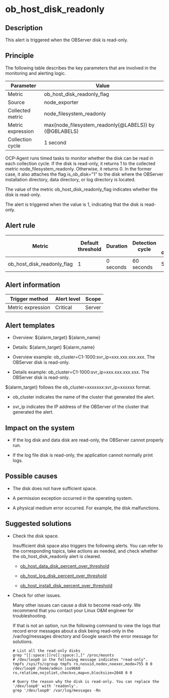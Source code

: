 ob_host_disk_readonly 
==========================================



**Description** 
------------------------------------

This alert is triggered when the OBServer disk is read-only.

Principle 
------------------------------

The following table describes the key parameters that are involved in the monitoring and alerting logic. 


|     Parameter     |                         Value                         |
|-------------------|-------------------------------------------------------|
| Metric            | ob_host_disk_readonly_flag                            |
| Source            | node_exporter                                         |
| Collected metric  | node_filesystem_readonly                              |
| Metric expression | max(node_filesystem_readonly{@LABELS}) by (@GBLABELS) |
| Collection cycle  | 1 second                                              |



OCP-Agent runs timed tasks to monitor whether the disk can be read in each collection cycle. If the disk is read-only, it returns 1 to the collected metric node_filesystem_readonly. Otherwise, it returns 0. In the former case, it also attaches the flag is_ob_disk="1" to the disk where the OBServer installation directory, data directory, or log directory is located. 

The value of the metric ob_host_disk_readonly_flag indicates whether the disk is read-only. 

The alert is triggered when the value is 1, indicating that the disk is read-only.

**Alert rule** 
-----------------------------------



|           Metric           | Default threshold | Duration  | Detection cycle | Time before clearance |
|----------------------------|-------------------|-----------|-----------------|-----------------------|
| ob_host_disk_readonly_flag | 1                 | 0 seconds | 60 seconds      | 5 minutes             |



**Alert information** 
------------------------------------------



|  Trigger method   | Alert level | Scope  |
|-------------------|-------------|--------|
| Metric expression | Critical    | Server |



**Alert templates** 
----------------------------------------

* Overview: \${alarm_target} \${alarm_name}

  

* Details: \${alarm_target} \${alarm_name}

  

* Overview example: ob_cluster=C1-1000:svr_ip=xxx.xxx.xxx.xxx. The OBServer disk is read-only.

  

* Details example: ob_cluster=C1-1000:svr_ip=xxx.xxx.xxx.xxx. The OBServer disk is read-only.

  




${alarm_target} follows the ob_cluster=xxxxxxx:svr_ip=xxxxxx format. 

* ob_cluster indicates the name of the cluster that generated the alert.

  

* svr_ip indicates the IP address of the OBServer of the cluster that generated the alert.

  




**Impact on the system** 
---------------------------------------------

* If the log disk and data disk are read-only, the OBServer cannot properly run.

  

* If the log file disk is read-only, the application cannot normally print logs.

  




**Possible causes** 
----------------------------------------

* The disk does not have sufficient space.

  

* A permission exception occurred in the operating system.

  

* A physical medium error occurred. For example, the disk malfunctions.

  




**Suggested solutions** 
--------------------------------------------

* Check the disk space. 

  Insufficient disk space also triggers the following alerts. You can refer to the corresponding topics, take actions as needed, and check whether the ob_host_disk_readonly alert is cleared. 
  * [ob_host_data_disk_percent_over_threshold](../2.ob-alert/41.ob_host_data_disk_percent_over_threshold-ob-host-data-directory-disk-usage-limit-exceeded.md)

    
  
  * [ob_host_log_disk_percent_over_threshold](../2.ob-alert/42.the-disk-usage-of-the-ob_host_log_disk_percent_over_threshold-ob-host-log-directory.md)

    
  
  * [ob_host_install_disk_percent_over_threshold](../2.ob-alert/43.the-error-message-returned-because-the-disk-usage-of-the.md)

    
  

  

* Check for other issues. 

  Many other issues can cause a disk to become read-only. We recommend that you contact your Linux O\&M engineer for troubleshooting. 

  If that is not an option, run the following command to view the logs that record error messages about a disk being read-only in the /var/log/messages directory and Google search the error message for solutions. 

  ```shell
  # List all the read-only disks
  grep "[[:space:]]ro[[:space:],]" /proc/mounts
  # /dev/loop0 in the following message indicates "read-only". 
  tmpfs /sys/fs/cgroup tmpfs ro,nosuid,nodev,noexec,mode=755 0 0
  /dev/loop0 /home/admin iso9660 ro,relatime,nojoliet,check=s,map=n,blocksize=2048 0 0
  
  # Query the reason why the disk is read-only. You can replace the '/dev/loop0' with 'readonly'. 
  grep '/dev/loop0' /var/log/messages -Rn
  ```

  




